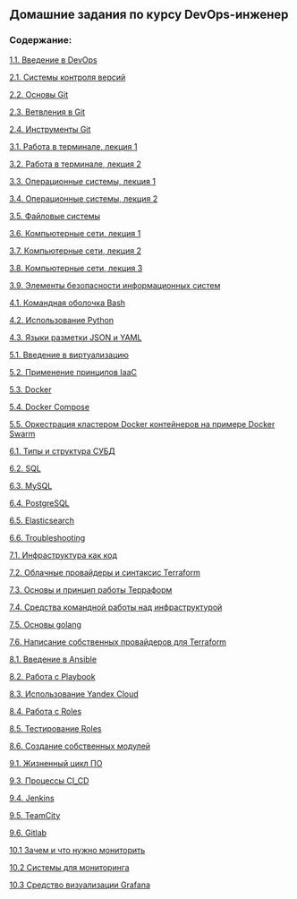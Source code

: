 ## Домашние задания по курсу DevOps-инженер
### Содержание:

[1.1. Введение в DevOps](https://github.com/sisipka/devops-netology/blob/main/1.1.%20%D0%92%D0%B2%D0%B5%D0%B4%D0%B5%D0%BD%D0%B8%D0%B5%20%D0%B2%20DevOps.md)

[2.1. Системы контроля версий](https://github.com/sisipka/devops-netology/blob/main/2.1.%20%D0%A1%D0%B8%D1%81%D1%82%D0%B5%D0%BC%D1%8B%20%D0%BA%D0%BE%D0%BD%D1%82%D1%80%D0%BE%D0%BB%D1%8F%20%D0%B2%D0%B5%D1%80%D1%81%D0%B8%D0%B9.md)

[2.2. Основы Git](https://github.com/sisipka/devops-netology/blob/main/2.2.%20%D0%9E%D1%81%D0%BD%D0%BE%D0%B2%D1%8B%20Git.md)

[2.3. Ветвления в Git](https://github.com/sisipka/devops-netology/blob/main/2.3.%20%D0%92%D0%B5%D1%82%D0%B2%D0%BB%D0%B5%D0%BD%D0%B8%D1%8F%20%D0%B2%20Git.md)

[2.4. Инструменты Git](https://github.com/sisipka/devops-netology/blob/main/2.4.%20%D0%98%D0%BD%D1%81%D1%82%D1%80%D1%83%D0%BC%D0%B5%D0%BD%D1%82%D1%8B%20Git.md)

[3.1. Работа в терминале, лекция 1](https://github.com/sisipka/devops-netology/blob/main/3.1.%20%D0%A0%D0%B0%D0%B1%D0%BE%D1%82%D0%B0%20%D0%B2%20%D1%82%D0%B5%D1%80%D0%BC%D0%B8%D0%BD%D0%B0%D0%BB%D0%B5%2C%20%D0%BB%D0%B5%D0%BA%D1%86%D0%B8%D1%8F%201.md)

[3.2. Работа в терминале, лекция 2](https://github.com/sisipka/devops-netology/blob/main/3.2.%20%D0%A0%D0%B0%D0%B1%D0%BE%D1%82%D0%B0%20%D0%B2%20%D1%82%D0%B5%D1%80%D0%BC%D0%B8%D0%BD%D0%B0%D0%BB%D0%B5%2C%20%D0%BB%D0%B5%D0%BA%D1%86%D0%B8%D1%8F%202.md)

[3.3. Операционные системы, лекция 1](https://github.com/sisipka/devops-netology/blob/main/3.3.%20%D0%9E%D0%BF%D0%B5%D1%80%D0%B0%D1%86%D0%B8%D0%BE%D0%BD%D0%BD%D1%8B%D0%B5%20%D1%81%D0%B8%D1%81%D1%82%D0%B5%D0%BC%D1%8B%2C%20%D0%BB%D0%B5%D0%BA%D1%86%D0%B8%D1%8F%201.md)

[3.4. Операционные системы, лекция 2](https://github.com/sisipka/devops-netology/blob/main/3.4.%20%D0%9E%D0%BF%D0%B5%D1%80%D0%B0%D1%86%D0%B8%D0%BE%D0%BD%D0%BD%D1%8B%D0%B5%20%D1%81%D0%B8%D1%81%D1%82%D0%B5%D0%BC%D1%8B%2C%20%D0%BB%D0%B5%D0%BA%D1%86%D0%B8%D1%8F%202.md)

[3.5. Файловые системы](https://github.com/sisipka/devops-netology/blob/main/3.5.%20%D0%A4%D0%B0%D0%B9%D0%BB%D0%BE%D0%B2%D1%8B%D0%B5%20%D1%81%D0%B8%D1%81%D1%82%D0%B5%D0%BC%D1%8B.md)

[3.6. Компьютерные сети, лекция 1](https://github.com/sisipka/devops-netology/blob/main/3.6.%20%D0%9A%D0%BE%D0%BC%D0%BF%D1%8C%D1%8E%D1%82%D0%B5%D1%80%D0%BD%D1%8B%D0%B5%20%D1%81%D0%B5%D1%82%D0%B8%2C%20%D0%BB%D0%B5%D0%BA%D1%86%D0%B8%D1%8F%201.md)

[3.7. Компьютерные сети, лекция 2](https://github.com/sisipka/devops-netology/blob/main/3.7.%20%D0%9A%D0%BE%D0%BC%D0%BF%D1%8C%D1%8E%D1%82%D0%B5%D1%80%D0%BD%D1%8B%D0%B5%20%D1%81%D0%B5%D1%82%D0%B8%2C%20%D0%BB%D0%B5%D0%BA%D1%86%D0%B8%D1%8F%202.md)

[3.8. Компьютерные сети, лекция 3](https://github.com/sisipka/devops-netology/blob/main/3.8.%20%D0%9A%D0%BE%D0%BC%D0%BF%D1%8C%D1%8E%D1%82%D0%B5%D1%80%D0%BD%D1%8B%D0%B5%20%D1%81%D0%B5%D1%82%D0%B8%2C%20%D0%BB%D0%B5%D0%BA%D1%86%D0%B8%D1%8F%203.md)

[3.9. Элементы безопасности информационных систем](https://github.com/sisipka/devops-netology/blob/main/3.9.%20%D0%AD%D0%BB%D0%B5%D0%BC%D0%B5%D0%BD%D1%82%D1%8B%20%D0%B1%D0%B5%D0%B7%D0%BE%D0%BF%D0%B0%D1%81%D0%BD%D0%BE%D1%81%D1%82%D0%B8%20%D0%B8%D0%BD%D1%84%D0%BE%D1%80%D0%BC%D0%B0%D1%86%D0%B8%D0%BE%D0%BD%D0%BD%D1%8B%D1%85%20%D1%81%D0%B8%D1%81%D1%82%D0%B5%D0%BC.md)

[4.1. Командная оболочка Bash](https://github.com/sisipka/devops-netology/blob/main/4.1%20%D0%9A%D0%BE%D0%BC%D0%B0%D0%BD%D0%B4%D0%BD%D0%B0%D1%8F%20%D0%BE%D0%B1%D0%BE%D0%BB%D0%BE%D1%87%D0%BA%D0%B0%20Bash.md)

[4.2. Использование Python](https://github.com/sisipka/devops-netology/blob/main/4.2%20%D0%98%D1%81%D0%BF%D0%BE%D0%BB%D1%8C%D0%B7%D0%BE%D0%B2%D0%B0%D0%BD%D0%B8%D0%B5%20Python.md)

[4.3. Языки разметки JSON и YAML](https://github.com/sisipka/devops-netology/blob/main/4.3.%20%D0%AF%D0%B7%D1%8B%D0%BA%D0%B8%20%D1%80%D0%B0%D0%B7%D0%BC%D0%B5%D1%82%D0%BA%D0%B8%20JSON%20%D0%B8%20YAML.md)

[5.1. Введение в виртуализацию](https://github.com/sisipka/devops-netology/blob/main/5.1.%20%D0%92%D0%B2%D0%B5%D0%B4%D0%B5%D0%BD%D0%B8%D0%B5%20%D0%B2%20%D0%B2%D0%B8%D1%80%D1%82%D1%83%D0%B0%D0%BB%D0%B8%D0%B7%D0%B0%D1%86%D0%B8%D1%8E.md)

[5.2. Применение принципов IaaC](https://github.com/sisipka/devops-netology/blob/main/5.2.%20%D0%9F%D1%80%D0%B8%D0%BC%D0%B5%D0%BD%D0%B5%D0%BD%D0%B8%D0%B5%20%D0%BF%D1%80%D0%B8%D0%BD%D1%86%D0%B8%D0%BF%D0%BE%D0%B2%20IaaC.md)

[5.3. Docker](https://github.com/sisipka/devops-netology/blob/main/5.3%20Docker.md)

[5.4. Docker Compose](https://github.com/sisipka/devops-netology/blob/main/5.4%20Docker%20Compose.md)

[5.5. Оркестрация кластером Docker контейнеров на примере Docker Swarm](https://github.com/sisipka/devops-netology/blob/main/5.5.%20%D0%9E%D1%80%D0%BA%D0%B5%D1%81%D1%82%D1%80%D0%B0%D1%86%D0%B8%D1%8F%20%D0%BA%D0%BB%D0%B0%D1%81%D1%82%D0%B5%D1%80%D0%BE%D0%BC%20Docker%20%D0%BA%D0%BE%D0%BD%D1%82%D0%B5%D0%B9%D0%BD%D0%B5%D1%80%D0%BE%D0%B2%20%D0%BD%D0%B0%20%D0%BF%D1%80%D0%B8%D0%BC%D0%B5%D1%80%D0%B5%20Docker%20Swarm.md)

[6.1. Типы и структура СУБД](https://github.com/sisipka/devops-netology/blob/main/6.1.%20%D0%A2%D0%B8%D0%BF%D1%8B%20%D0%B8%20%D1%81%D1%82%D1%80%D1%83%D0%BA%D1%82%D1%83%D1%80%D0%B0%20%D0%A1%D0%A3%D0%91%D0%94.md)

[6.2. SQL](https://github.com/sisipka/devops-netology/blob/main/6.2.%20SQL.md)

[6.3. MySQL](https://github.com/sisipka/devops-netology/blob/main/6.3.%20MySQL.md)

[6.4. PostgreSQL](https://github.com/sisipka/devops-netology/blob/main/6.4.%20PostgreSQL.md)

[6.5. Elasticsearch](https://github.com/sisipka/devops-netology/blob/main/6.5.%20Elasticsearch.md)

[6.6. Troubleshooting](https://github.com/sisipka/devops-netology/blob/main/6.6.%20Troubleshooting.md)

[7.1. Инфраструктура как код](https://github.com/sisipka/devops-netology/blob/main/7.1.%20%D0%98%D0%BD%D1%84%D1%80%D0%B0%D1%81%D1%82%D1%80%D1%83%D0%BA%D1%82%D1%83%D1%80%D0%B0%20%D0%BA%D0%B0%D0%BA%20%D0%BA%D0%BE%D0%B4.md)

[7.2. Облачные провайдеры и синтаксис Terraform](https://github.com/sisipka/devops-netology/blob/main/7.2.%20%D0%9E%D0%B1%D0%BB%D0%B0%D1%87%D0%BD%D1%8B%D0%B5%20%D0%BF%D1%80%D0%BE%D0%B2%D0%B0%D0%B9%D0%B4%D0%B5%D1%80%D1%8B%20%D0%B8%20%D1%81%D0%B8%D0%BD%D1%82%D0%B0%D0%BA%D1%81%D0%B8%D1%81%20Terraform.md)

[7.3. Основы и принцип работы Терраформ](https://github.com/sisipka/devops-netology/blob/main/7.3.%20%D0%9E%D1%81%D0%BD%D0%BE%D0%B2%D1%8B%20%D0%B8%20%D0%BF%D1%80%D0%B8%D0%BD%D1%86%D0%B8%D0%BF%20%D1%80%D0%B0%D0%B1%D0%BE%D1%82%D1%8B%20%D0%A2%D0%B5%D1%80%D1%80%D0%B0%D1%84%D0%BE%D1%80%D0%BC.md)

[7.4. Средства командной работы над инфраструктурой](https://github.com/sisipka/devops-netology/blob/main/7.4.%20%D0%A1%D1%80%D0%B5%D0%B4%D1%81%D1%82%D0%B2%D0%B0%20%D0%BA%D0%BE%D0%BC%D0%B0%D0%BD%D0%B4%D0%BD%D0%BE%D0%B9%20%D1%80%D0%B0%D0%B1%D0%BE%D1%82%D1%8B%20%D0%BD%D0%B0%D0%B4%20%D0%B8%D0%BD%D1%84%D1%80%D0%B0%D1%81%D1%82%D1%80%D1%83%D0%BA%D1%82%D1%83%D1%80%D0%BE%D0%B9.md)

[7.5. Основы golang](https://github.com/sisipka/devops-netology/blob/main/7.5.%20%D0%9E%D1%81%D0%BD%D0%BE%D0%B2%D1%8B%20golang.md)

[7.6. Написание собственных провайдеров для Terraform](https://github.com/sisipka/devops-netology/blob/main/7.6.%20%D0%9D%D0%B0%D0%BF%D0%B8%D1%81%D0%B0%D0%BD%D0%B8%D0%B5%20%D1%81%D0%BE%D0%B1%D1%81%D1%82%D0%B2%D0%B5%D0%BD%D0%BD%D1%8B%D1%85%20%D0%BF%D1%80%D0%BE%D0%B2%D0%B0%D0%B9%D0%B4%D0%B5%D1%80%D0%BE%D0%B2%20%D0%B4%D0%BB%D1%8F%20Terraform.md)

[8.1. Введение в Ansible](https://github.com/sisipka/devops-netology/blob/main/8.1.%20%D0%92%D0%B2%D0%B5%D0%B4%D0%B5%D0%BD%D0%B8%D0%B5%20%D0%B2%20Ansible.md)

[8.2. Работа с Playbook](https://github.com/sisipka/devops-netology/blob/main/8.2.%20%D0%A0%D0%B0%D0%B1%D0%BE%D1%82%D0%B0%20%D1%81%20Playbook.md)

[8.3. Использование Yandex Cloud](https://github.com/sisipka/devops-netology/blob/main/8.3.%20%D0%98%D1%81%D0%BF%D0%BE%D0%BB%D1%8C%D0%B7%D0%BE%D0%B2%D0%B0%D0%BD%D0%B8%D0%B5%20Yandex%20Cloud.md)

[8.4. Работа с Roles](https://github.com/sisipka/devops-netology/blob/main/8.4.%20%D0%A0%D0%B0%D0%B1%D0%BE%D1%82%D0%B0%20%D1%81%20Roles.md)

[8.5. Тестирование Roles](https://github.com/sisipka/devops-netology/blob/main/8.5.%20%D0%A2%D0%B5%D1%81%D1%82%D0%B8%D1%80%D0%BE%D0%B2%D0%B0%D0%BD%D0%B8%D0%B5%20Roles.md)

[8.6. Создание собственных модулей](https://github.com/sisipka/devops-netology/blob/main/8.6.%20%D0%A1%D0%BE%D0%B7%D0%B4%D0%B0%D0%BD%D0%B8%D0%B5%20%D1%81%D0%BE%D0%B1%D1%81%D1%82%D0%B2%D0%B5%D0%BD%D0%BD%D1%8B%D1%85%20%D0%BC%D0%BE%D0%B4%D1%83%D0%BB%D0%B5%D0%B9.md)

[9.1. Жизненный цикл ПО](https://github.com/sisipka/devops-netology/blob/main/9.1.%20%D0%96%D0%B8%D0%B7%D0%BD%D0%B5%D0%BD%D0%BD%D1%8B%D0%B9%20%D1%86%D0%B8%D0%BA%D0%BB%20%D0%9F%D0%9E.md)

[9.3. Процессы CI_CD](https://github.com/sisipka/devops-netology/blob/main/9.3.%20%D0%9F%D1%80%D0%BE%D1%86%D0%B5%D1%81%D1%81%D1%8B%20CI_CD.md)

[9.4. Jenkins](https://github.com/sisipka/devops-netology/blob/main/9.4.%20Jenkins.md)

[9.5. TeamCity](https://github.com/sisipka/devops-netology/blob/main/9.5.%20TeamCity.md)

[9.6. Gitlab](https://github.com/sisipka/devops-netology/blob/main/9.6.%20Gitlab.md)

[10.1 Зачем и что нужно мониторить](https://github.com/sisipka/devops-netology/blob/main/10.1%20%D0%97%D0%B0%D1%87%D0%B5%D0%BC%20%D0%B8%20%D1%87%D1%82%D0%BE%20%D0%BD%D1%83%D0%B6%D0%BD%D0%BE%20%D0%BC%D0%BE%D0%BD%D0%B8%D1%82%D0%BE%D1%80%D0%B8%D1%82%D1%8C.md)

[10.2 Системы для мониторинга](https://github.com/sisipka/devops-netology/blob/main/10.2%20%D0%A1%D0%B8%D1%81%D1%82%D0%B5%D0%BC%D1%8B%20%D0%B4%D0%BB%D1%8F%20%D0%BC%D0%BE%D0%BD%D0%B8%D1%82%D0%BE%D1%80%D0%B8%D0%BD%D0%B3%D0%B0.md)

[10.3 Средство визуализации Grafana](https://github.com/sisipka/devops-netology/blob/main/10.3%20%D0%A1%D1%80%D0%B5%D0%B4%D1%81%D1%82%D0%B2%D0%BE%20%D0%B2%D0%B8%D0%B7%D1%83%D0%B0%D0%BB%D0%B8%D0%B7%D0%B0%D1%86%D0%B8%D0%B8%20Grafana.md)

[]()

[]()

[]()

[]()

[]()

[]()

[]()